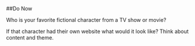 ##Do Now

Who is your favorite fictional character from a TV show or movie?  

If that character had their own website what would it look like? Think about content and theme. 





